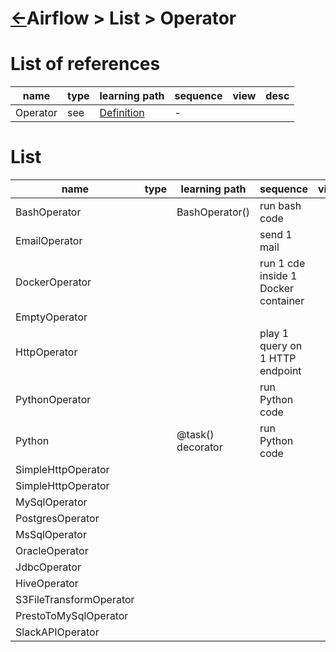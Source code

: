 <head><link rel="stylesheet" href="../../../md.css"/></head>

[//]: #(Reference)
[Repo_Readme]:    ../list/object_list.md
[Operator_Whatis]:  ../whatis/operator_whatis.md

# [&larr;][Repo_Readme]Airflow > List > Operator
# List of references
|name|type|learning path|sequence|view|desc|
|-|-|-|-|-|-|
|Operator|see|[Definition][Operator_Whatis]|-|


# List
|name|type|learning path|sequence|view|desc|
|-|-|-|-|-|-|
|BashOperator||BashOperator()|run bash code
|EmailOperator|||send 1 mail
|DockerOperator|||run 1 cde inside 1 Docker container
|EmptyOperator|||
|HttpOperator|||play 1 query on 1 HTTP endpoint
|PythonOperator|||run Python code
|Python||@task() decorator|run Python code
|SimpleHttpOperator|||
|SimpleHttpOperator|
|MySqlOperator|
|PostgresOperator|
|MsSqlOperator|
|OracleOperator|
|JdbcOperator|
|HiveOperator|
|S3FileTransformOperator|
|PrestoToMySqlOperator|
|SlackAPIOperator|

<br>

<!-- |Ebs|[Definition](.)| -->

